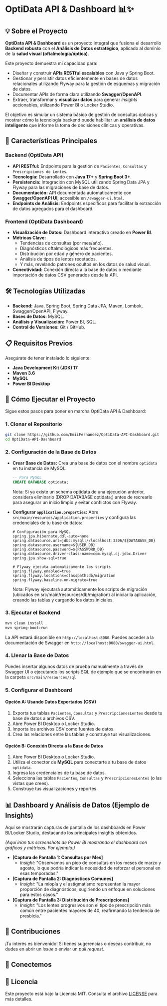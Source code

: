# OptiData API & Dashboard 📊✨

## 💡 Sobre el Proyecto

**OptiData API & Dashboard** es un proyecto integral que fusiona el desarrollo **Backend robusto** con el **Análisis de Datos estratégico**, aplicado al dominio de la **salud visual (oftalmología/óptica)**.

Este proyecto demuestra mi capacidad para:

  * Diseñar y construir **APIs RESTful escalables** con Java y Spring Boot.
  * Gestionar y persistir datos eficientemente en bases de datos relacionales utilizando Flyway para la gestión de esquemas y migración de datos.
  * Documentar APIs de forma clara utilizando **Swagger/OpenAPI**.
  * Extraer, transformar y **visualizar datos** para generar *insights* accionables, utilizando Power BI o Locker Studio.

El objetivo es simular un sistema básico de gestión de consultas ópticas y mostrar cómo la tecnología backend puede habilitar un **análisis de datos inteligente** que informe la toma de decisiones clínicas y operativas.

## 🚀 Características Principales

### Backend (OptiData API)

  * **API RESTful:** Endpoints para la gestión de `Pacientes`, `Consultas` y `Prescripciones de Lentes`.
  * **Tecnología:** Desarrollado con **Java 17+** y **Spring Boot 3+**.
  * **Persistencia:** Integración con MySQL utilizando Spring Data JPA y Flyway para las migraciones de base de datos.
  * **Documentación:** API documentada automáticamente con **Swagger/OpenAPI UI**, accesible en `/swagger-ui.html`.
  * **Endpoints de Análisis:** Endpoints específicos para facilitar la extracción de datos agregados para el dashboard.

### Frontend (OptiData Dashboard)

  * **Visualización de Datos:** Dashboard interactivo creado en **Power BI**.
  * **Métricas Clave:**
      * Tendencias de consultas (por mes/año).
      * Diagnósticos oftalmológicos más frecuentes.
      * Distribución por edad y género de pacientes.
      * Análisis de tipos de lentes recetados.
      * Y más, revelando patrones ocultos en los datos de salud visual.
  * **Conectividad:** Conexión directa a la base de datos o mediante importación de datos CSV generados desde la API.

## 🛠️ Tecnologías Utilizadas

  * **Backend:** Java, Spring Boot, Spring Data JPA, Maven, Lombok, Swagger/OpenAPI, Flyway.
  * **Bases de Datos:** MySQL.
  * **Análisis y Visualización:** Power BI, SQL.
  * **Control de Versiones:** Git / GitHub.

## 📋 Requisitos Previos

Asegúrate de tener instalado lo siguiente:

  * **Java Development Kit (JDK) 17**
  * **Maven 3.6**
  * **MySQL**
  * **Power BI Desktop**

## 🚀 Cómo Ejecutar el Proyecto

Sigue estos pasos para poner en marcha OptiData API & Dashboard:

### 1\. Clonar el Repositorio

```bash
git clone https://github.com/EmiiFernandez/OptiData-API-Dashboard.git
cd OptiData-API-Dashboard
```

### 2\. Configuración de la Base de Datos

  * **Crear Base de Datos:**
    Crea una base de datos con el nombre `optidata` en tu instancia de MySQL.

    ```sql
    -- Para MySQL
    CREATE DATABASE optidata;
    ```

    Nota: Si ya existe un schema optidata de una ejecución anterior, considera eliminarlo (DROP DATABASE optidata;) antes de recrearlo para asegurar un inicio limpio y evitar conflictos con Flyway.

  * **Configurar `application.properties`:**
    Abre `src/main/resources/application.properties` y configura las credenciales de tu base de datos:

    ```properties
    # Configuración para MySQL
    spring.jpa.hibernate.ddl-auto=none
    spring.datasource.url=jdbc:mysql://localhost:3306/${DATABASE_DB}
    spring.datasource.username=${USER_DB}
    spring.datasource.password=${PASSWORD_DB}
    spring.datasource.driver-class-name=com.mysql.cj.jdbc.Driver
    spring.jpa.show-sql=true
    
    # Flyway ejecuta automaticamente los scripts
    spring.flyway.enabled=true
    spring.flyway.locations=classpath:db/migration
    spring.flyway.baseline-on-migrate=true
    ```

    Nota: Flyway ejecutará automáticamente los scripts de migración (ubicados en src/main/resources/db/migration) al iniciar la aplicación, creando las tablas y cargando los datos iniciales.

### 3\. Ejecutar el Backend

```bash
mvn clean install
mvn spring-boot:run
```

La API estará disponible en `http://localhost:8080`.
Puedes acceder a la documentación de Swagger en `http://localhost:8080/swagger-ui.html`.

### 4\. Llenar la Base de Datos

Puedes insertar algunos datos de prueba manualmente a través de Swagger UI o ejecutando los scripts SQL de ejemplo que se encontrarán en la carpeta `src/main/resources/sql` 

### 5\. Configurar el Dashboard

#### **Opción A: Usando Datos Exportados (CSV)**

1.  Exporta tus tablas `Pacientes`, `Consultas` y `PrescripcionesLentes` desde tu base de datos a archivos CSV.
2.  Abre Power BI Desktop o Locker Studio.
3.  Importa los archivos CSV como fuentes de datos.
4.  Crea las relaciones entre las tablas y construye tus visualizaciones.

#### **Opción B: Conexión Directa a la Base de Datos**

1.  Abre Power BI Desktop o Locker Studio.
2.  Utiliza el conector de **MySQL** para conectarte a tu base de datos `optidata`.
3.  Ingresa las credenciales de tu base de datos.
4.  Selecciona las tablas `Pacientes`, `Consultas` y `PrescripcionesLentes` (o las vistas que crees).
5.  Construye tus visualizaciones y reportes.

## 📊 Dashboard y Análisis de Datos (Ejemplo de Insights)

Aquí se mostrarán capturas de pantalla de los dashboards en Power BI/Locker Studio, destacando los principales insights obtenidos.

*(Aquí irían tus screenshots de Power BI mostrando el dashboard con gráficos y métricas. Por ejemplo:)*

  * **[Captura de Pantalla 1: Consultas por Mes]**
      * *Insight:* "Observamos un pico de consultas en los meses de marzo y agosto, lo que podría indicar la necesidad de reforzar el personal en esas temporadas."
  * **[Captura de Pantalla 2: Diagnósticos Comunes]**
      * *Insight:* "La miopía y el astigmatismo representan la mayor proporción de diagnósticos, sugiriendo un enfoque en soluciones para estos casos."
  * **[Captura de Pantalla 3: Distribución de Prescripciones]**
      * *Insight:* "Los lentes progresivos son el tipo de prescripción más común entre pacientes mayores de 40, reafirmando la tendencia de presbicia."

## 🤝 Contribuciones

¡Tu interés es bienvenido\! Si tienes sugerencias o deseas contribuir, no dudes en abrir un *issue* o enviar un *pull request*.

## 🔗 Conectemos

[](https://www.google.com/search?q=%5Bhttps://www.linkedin.com/in/emiliafernandez%5D\(https://www.linkedin.com/in/emiliafernandez\))
[](https://github.com/EmiiFernandez)
[](mailto:e.fernandezmurgia@gmail.com)

## 📜 Licencia

Este proyecto está bajo la Licencia MIT. Consulta el archivo [LICENSE](https://www.google.com/search?q=LICENSE) para más detalles.
